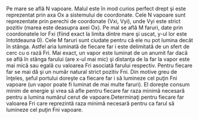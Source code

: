 Pe mare se află N vapoare. Malul este în mod curios perfect drept şi este reprezentat prin axa Ox a sistemului de coordonate. Cele N vapoare sunt reprezentate prin perechi de coordonate (Vxi, Vyi), unde Vyi este strict pozitiv (marea este deasupra axei Ox). Pe mal se află M faruri, date prin coordonatele lor Fxi (fiind exact la limita dintre mare şi uscat, y-ul lor este întotdeauna 0). Cele M faruri sunt ciudate pentru că ele nu pot lumina decât în stânga. Astfel aria luminată de fiecare far i este delimitată de un sfert de cerc cu o rază Fri. Mai exact, un vapor este luminat de un anumit far dacă se află în stânga farului (are x-ul mai mic) şi distanţa de la far la vapor este mai mică sau egală cu valoarea Fri asociată farului respectiv.
Pentru fiecare far se mai dă şi un număr natural strict pozitiv Fni. Din motive greu de înţeles, şeful portului doreşte ca fiecare far i să lumineze cel puţin Fni vapoare (un vapor poate fi luminat de mai multe faruri). El doreşte consum minim de energie şi vrea să afle pentru fiecare far raza minimă necesară pentru a lumina numărul cerut de vapoare.Determinaţi pentru fiecare far valoarea Fri care reprezintă raza minimă necesară pentru ca farul să lumineze cel puţin Fni vapoare.